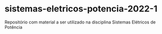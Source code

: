 # sistemas-eletricos-potencia-2022-1
Repositório com material a ser utilizado na disciplina Sistemas Elétricos de Potência

